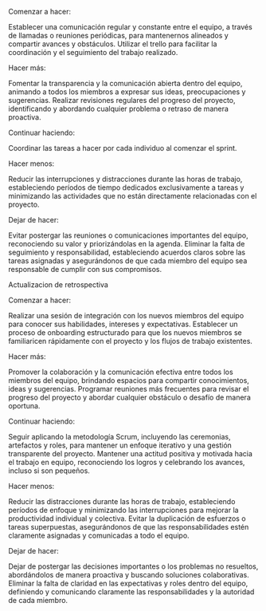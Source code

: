Comenzar a hacer:

Establecer una comunicación regular y constante entre el equipo, a través de llamadas o reuniones periódicas, para mantenernos alineados y compartir avances y obstáculos.
Utilizar el trello para facilitar la coordinación y el seguimiento del trabajo realizado.

Hacer más:

Fomentar la transparencia y la comunicación abierta dentro del equipo, animando a todos los miembros a expresar sus ideas, preocupaciones y sugerencias.
Realizar revisiones regulares del progreso del proyecto, identificando y abordando cualquier problema o retraso de manera proactiva.

Continuar haciendo:

Coordinar las tareas a hacer por cada individuo al comenzar el sprint.

Hacer menos:

Reducir las interrupciones y distracciones durante las horas de trabajo, estableciendo períodos de tiempo dedicados exclusivamente a tareas y minimizando las actividades que no están directamente relacionadas con el proyecto.

Dejar de hacer:

Evitar postergar las reuniones o comunicaciones importantes del equipo, reconociendo su valor y priorizándolas en la agenda.
Eliminar la falta de seguimiento y responsabilidad, estableciendo acuerdos claros sobre las tareas asignadas y asegurándonos de que cada miembro del equipo sea responsable de cumplir con sus compromisos.

Actualizacion de retrospectiva 

Comenzar a hacer:

Realizar una sesión de integración con los nuevos miembros del equipo para conocer sus habilidades, intereses y expectativas.
Establecer un proceso de onboarding estructurado para que los nuevos miembros se familiaricen rápidamente con el proyecto y los flujos de trabajo existentes.

Hacer más:

Promover la colaboración y la comunicación efectiva entre todos los miembros del equipo, brindando espacios para compartir conocimientos, ideas y sugerencias.
Programar reuniones más frecuentes para revisar el progreso del proyecto y abordar cualquier obstáculo o desafío de manera oportuna.

Continuar haciendo:

Seguir aplicando la metodología Scrum, incluyendo las ceremonias, artefactos y roles, para mantener un enfoque iterativo y una gestión transparente del proyecto.
Mantener una actitud positiva y motivada hacia el trabajo en equipo, reconociendo los logros y celebrando los avances, incluso si son pequeños.

Hacer menos:

Reducir las distracciones durante las horas de trabajo, estableciendo períodos de enfoque y minimizando las interrupciones para mejorar la productividad individual y colectiva.
Evitar la duplicación de esfuerzos o tareas superpuestas, asegurándonos de que las responsabilidades estén claramente asignadas y comunicadas a todo el equipo.

Dejar de hacer:

Dejar de postergar las decisiones importantes o los problemas no resueltos, abordándolos de manera proactiva y buscando soluciones colaborativas.
Eliminar la falta de claridad en las expectativas y roles dentro del equipo, definiendo y comunicando claramente las responsabilidades y la autoridad de cada miembro.
